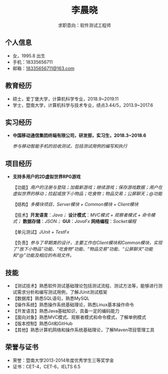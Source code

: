 <center>
         <div>          
             <h1>李晨晓</h1>
             <div>
                <span>
                    求职意向：软件测试工程师
                </span>
             </div>
         </div>
 </center>

 ## 个人信息 

 - 女，1995.8 出生
 - 手机：18335656711
 - 邮箱：18335656711@163.com

## 教育经历

- 硕士，爱丁堡大学，计算机科学专业，2018.9~2019.11
- 学士，暨南大学，计算机科学与技术专业，绩点3.44/5，2013.9~2017.6


## 实习经历

- **中国移动通信集团终端有限公司，研发部，实习生，2018.3~2018.6**
   
  *参与移动智能手机的验收测试，包括测试用例的编写和执行*

## 项目经历

- **支持多用户的2D虚拟世界RPG游戏**

  【功能】*用户的注册与登陆；加载新游戏；继续游戏；保存游戏数据；用户在虚拟世界的移动；捡起或放下小物品；吃食物；物品交易；公屏聊天；@功能*
  
  【结构】*多模块项目，Server模块 + Common模块 + Client模块*
  
  【技术】**开发语言**：*Java；* **设计模式**：*MVC模式 + 观察者模式 + 命令模式；* **数据存储**：*JSON；* **GUI**：*JavaFx* **网络编程**：*Socket编程*
         
  【单元测试】*JUnit + TestFx*
  
  【负责】*参与了早期类的设计，主要工作在Client模块和Common模块，实现了“放下小物品”功能、“吃食物”功能、“物品交易”功能、“公屏聊天”功能和“@”功能及相应的布局文件。*

## 技能

- 【测试技术】熟悉软件测试基础理论包括测试流程、测试方法等，能够进行测试需求分析和编写测试用例，了解JUnit测试框架
- 【数据库】熟悉SQL语句，熟悉MySQL
- 【操作系统】熟悉操作系统基础理论，熟悉Linux基本操作命令
- 【开发语言】熟悉Java基础知识，具备一定的编码能力
- 【面向对象】熟悉MVC模式、观察者模式和命令模式，了解单例模式
- 【版本控制】熟悉Git和GitHub
- 【其他】熟悉计算机网络和操作系统基础理论，了解Maven项目管理工具

## 荣誉与证书
- 荣誉：暨南大学2013-2014年度优秀学生三等奖学金
- 证书：CET-4，CET-6，IELTS 6.5

